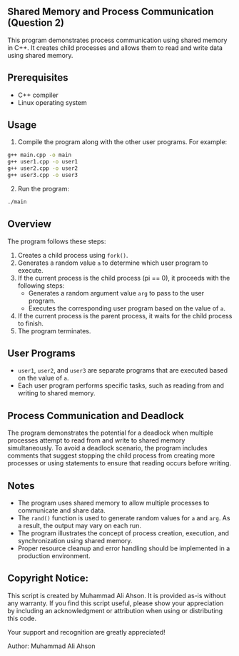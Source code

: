 
## Shared Memory and Process Communication (Question 2)

This program demonstrates process communication using shared memory in C++. It creates child processes and allows them to read and write data using shared memory.

## Prerequisites

- C++ compiler
- Linux operating system

## Usage

1. Compile the program along with the other user programs. For example:

```bash
g++ main.cpp -o main
g++ user1.cpp -o user1
g++ user2.cpp -o user2
g++ user3.cpp -o user3
```

2. Run the program:

```bash
./main
```

## Overview

The program follows these steps:

1. Creates a child process using `fork()`.
2. Generates a random value `a` to determine which user program to execute.
3. If the current process is the child process (pi == 0), it proceeds with the following steps:
   - Generates a random argument value `arg` to pass to the user program.
   - Executes the corresponding user program based on the value of `a`.
4. If the current process is the parent process, it waits for the child process to finish.
5. The program terminates.

## User Programs

- `user1`, `user2`, and `user3` are separate programs that are executed based on the value of `a`.
- Each user program performs specific tasks, such as reading from and writing to shared memory.

## Process Communication and Deadlock

The program demonstrates the potential for a deadlock when multiple processes attempt to read from and write to shared memory simultaneously. To avoid a deadlock scenario, the program includes comments that suggest stopping the child process from creating more processes or using statements to ensure that reading occurs before writing.

## Notes

- The program uses shared memory to allow multiple processes to communicate and share data.
- The `rand()` function is used to generate random values for `a` and `arg`. As a result, the output may vary on each run.
- The program illustrates the concept of process creation, execution, and synchronization using shared memory.
- Proper resource cleanup and error handling should be implemented in a production environment.


## Copyright Notice:

This script is created by Muhammad Ali Ahson. It is provided as-is without any warranty. If you find this script useful, please show your appreciation by including an acknowledgment or attribution when using or distributing this code.

Your support and recognition are greatly appreciated!

Author: Muhammad Ali Ahson

